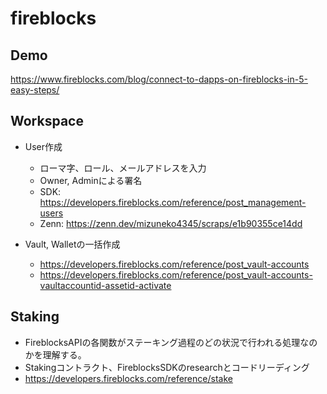 # fireblocks
## Demo
https://www.fireblocks.com/blog/connect-to-dapps-on-fireblocks-in-5-easy-steps/

## Workspace
- User作成
  - ローマ字、ロール、メールアドレスを入力
  - Owner, Adminによる署名
  - SDK: https://developers.fireblocks.com/reference/post_management-users
  - Zenn: https://zenn.dev/mizuneko4345/scraps/e1b90355ce14dd

- Vault, Walletの一括作成
  - https://developers.fireblocks.com/reference/post_vault-accounts
  - https://developers.fireblocks.com/reference/post_vault-accounts-vaultaccountid-assetid-activate

## Staking
- FireblocksAPIの各関数がステーキング過程のどの状況で行われる処理なのかを理解する。
- Stakingコントラクト、FireblocksSDKのresearchとコードリーディング
- https://developers.fireblocks.com/reference/stake
